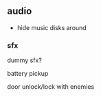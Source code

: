 ## audio

* hide music disks around

### sfx

dummy sfx?

battery pickup

door unlock/lock with enemies
